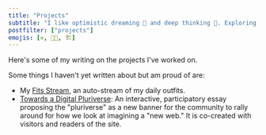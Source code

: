 ```yaml
---
title: "Projects"
subtitle: "I like optimistic dreaming 💭 and deep thinking 🤔. Exploring, learning, and laughing through life. 🔍📚🤭"
postfilter: ["projects"]
emojis: [⚒️, 👨‍💻, 🏗️]
---
```


Here's some of my writing on the projects I've worked on.

Some things I haven't yet written about but am proud of are:
* My [Fits Stream](/fits), an auto-stream of my daily outfits.
* [Towards a Digital Pluriverse](https://pluriverse.world): An interactive, participatory essay proposing the "pluriverse" as a new banner for the community to rally around for how we look at imagining a "new web." It is co-created with visitors and readers of the site.
